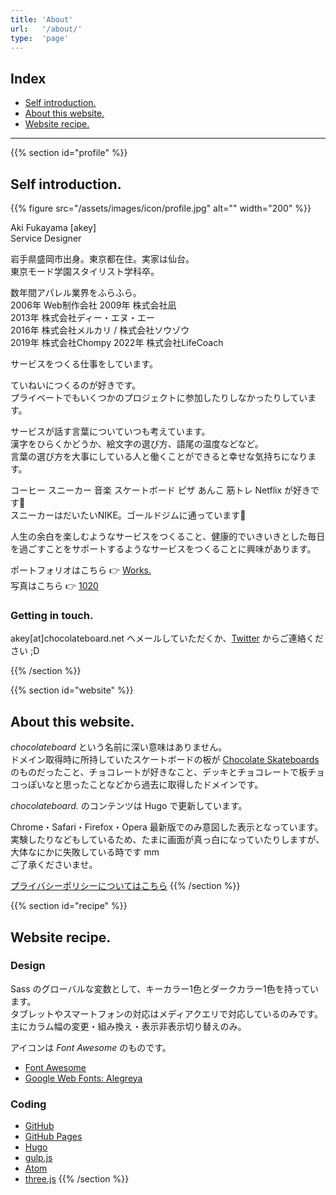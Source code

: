 ```yaml
---
title: 'About'
url:   '/about/'
type:  'page'
---
```


## Index

- [Self introduction.](#profile)
- [About this website.](#website)
- [Website recipe.](#recipe)

---

{{% section id="profile" %}}
## Self introduction.

{{% figure src="/assets/images/icon/profile.jpg" alt="" width="200" %}}

Aki Fukayama [akey]  
Service Designer

岩手県盛岡市出身。東京都在住。実家は仙台。  
東京モード学園スタイリスト学科卒。

数年間アパレル業界をふらふら。  
2006年 Web制作会社 
2009年 株式会社凪  
2013年 株式会社ディー・エヌ・エー  
2016年 株式会社メルカリ / 株式会社ソウゾウ  
2019年 株式会社Chompy
2022年 株式会社LifeCoach

サービスをつくる仕事をしています。

ていねいにつくるのが好きです。  
プライベートでもいくつかのプロジェクトに参加したりしなかったりしています。

サービスが話す言葉についていつも考えています。  
漢字をひらくかどうか、絵文字の選び方、語尾の温度などなど。  
言葉の選び方を大事にしている人と働くことができると幸せな気持ちになります。

コーヒー スニーカー 音楽 スケートボード ピザ あんこ 筋トレ Netflix が好きです💙  
スニーカーはだいたいNIKE。ゴールドジムに通っています💪

人生の余白を楽しむようなサービスをつくること、健康的でいきいきとした毎日を過ごすことをサポートするようなサービスをつくることに興味があります。

ポートフォリオはこちら 👉 [Works.](https://akey.works/)  
写真はこちら 👉 [1020](https://1020.photo/)  

### Getting in touch.

akey[at]chocolateboard.net ヘメールしていただくか、[Twitter](https://twitter.com/urakey) からご連絡ください ;D

{{% /section %}}

{{% section id="website" %}}
## About this website.

*chocolateboard* という名前に深い意味はありません。  
ドメイン取得時に所持していたスケートボードの板が [Chocolate Skateboards](http://www.chocolateskateboards.com/) のものだったこと、チョコレートが好きなこと、デッキとチョコレートで板チョコっぽいなと思ったことなどから過去に取得したドメインです。

*chocolateboard.* のコンテンツは Hugo で更新しています。

Chrome・Safari・Firefox・Opera 最新版でのみ意図した表示となっています。  
実験したりなどもしているため、たまに画面が真っ白になっていたりしますが、大体なにかに失敗している時です mm  
ご了承くださいませ。

[プライバシーポリシーについてはこちら](/privacy/)
{{% /section %}}

{{% section id="recipe" %}}
## Website recipe.

### Design

Sass のグローバルな変数として、キーカラー1色とダークカラー1色を持っています。  
タブレットやスマートフォンの対応はメディアクエリで対応しているのみです。  
主にカラム幅の変更・組み換え・表示非表示切り替えのみ。

アイコンは *Font Awesome* のものです。

- [Font Awesome](http://fortawesome.github.com/Font-Awesome/)
- [Google Web Fonts: Alegreya](https://fonts.google.com/specimen/Alegreya/)

### Coding

- [GitHub](https://github.com/)
- [GitHub Pages](https://pages.github.com/)
- [Hugo](https://gohugo.io/)
- [gulp.js](http://gulpjs.com/)
- [Atom](https://atom.io/)
- [three.js](https://threejs.org/)
{{% /section %}}
